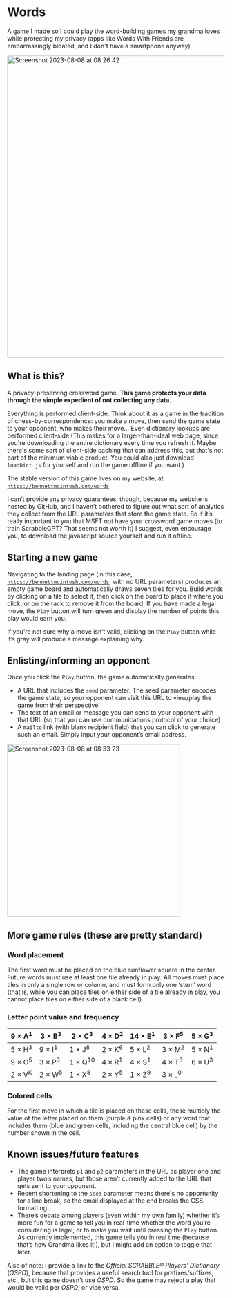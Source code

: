 # Words
A game I made so I could play the word-building games my grandma loves while protecting my privacy (apps like Words With Friends are embarrassingly bloated, and I don't have a smartphone anyway)

<img width="700" alt="Screenshot 2023-08-08 at 08 26 42" src="https://github.com/benn-mctosh/words/assets/107890667/196e686a-c54e-4276-936f-adfc3a7f43e3">

## What is this? 
A privacy-preserving crossword game. **This game protects your data through the simple expedient of not collecting any data.**

Everything is performed client-side. Think about it as a game in the tradition of chess-by-correspondence: you make a move, then send the game state to your opponent, who makes their move... Even dictionary lookups are performed client-side (This makes for a larger-than-ideal web page, since you're downloading the entire dictionary every time you refresh it. Maybe there's some sort of client-side caching that can address this, but that's not part of the minimum viable product. You could also just download `loadDict.js` for yourself and run the game offline if you want.)

The stable version of this game lives on my website, at [`https://bennettmcintosh.com/words`](https://bennettmcintosh.com/words).

I can’t provide any privacy guarantees, though, because my website is hosted by GitHub, and I haven’t bothered to figure out what sort of analytics they collect from the URL parameters that store the game state. So if it’s really important to you that MSFT not have your crossword game moves (to train ScrabbleGPT? That seems not worth it) I suggest, even encourage you, to download the javascript source yourself and run it offline. 

## Starting a new game
Navigating to the landing page (in this case, [`https://bennettmcintosh.com/words`](https://bennettmcintosh.com/words), with no URL parameters) produces an empty game board and automatically draws seven tiles for you. Build words by clicking on a tile to select it, then click on the board to place it where you click, or on the rack to remove it from the board. If you have made a legal move, the `Play` button will turn green and display the number of points this play would earn you. 

If you're not sure why a move isn’t valid, clicking on the `Play` button while it’s gray will produce a message explaining why.

## Enlisting/informing an opponent

Once you click the `Play` button, the game automatically generates:
* A URL that includes the `seed` parameter. The seed parameter encodes the game state, so your opponent can visit this URL to view/play the game from their perspective
* The text of an email or message you can send to your opponent with that URL (so that you can use communications protocol of your choice)
* A `mailto` link (with blank recipient field) that you can click to generate such an email. Simply input your opponent’s email address.

<img width="400" alt="Screenshot 2023-08-08 at 08 33 23" src="https://github.com/benn-mctosh/words/assets/107890667/33aeb676-37d8-4539-b827-27e3928fa20e">

## More game rules (these are pretty standard)

### Word placement

The first word must be placed on the blue sunflower square in the center. Future words must use at least one tile already in play. All moves must place tiles in only a single row or column, and must form only one ‘stem’ word (that is, while you can place tiles on either side of a tile already in play, you cannot place tiles on either side of a blank cell). 

### Letter point value and frequency
| 9 × A<sup>1</sup> | 3 × B<sup>3</sup> | 2 × C<sup>3</sup> | 4 × D<sup>2</sup> | 14 × E<sup>1</sup> | 3 × F<sup>5</sup> | 5 × G<sup>3</sup> |
|---|---|---|---|---|---|---|
| 5 × H<sup>3</sup> | 9 × I<sup>1</sup> | 1 × J<sup>8</sup> | 2 × K<sup>6</sup> | 5 × L<sup>2</sup> | 3 × M<sup>2</sup> | 5 × N<sup>1</sup> |
| 9 × O<sup>5</sup> | 3 × P<sup>3</sup> | 1 × Q<sup>10</sup> | 4 × R<sup>1</sup> | 4 × S<sup>1</sup> | 4 × T<sup>3</sup> | 6 × U<sup>3</sup> | 
| 2 × V<sup>K</sup> | 2 × W<sup>5</sup> | 1 × X<sup>8</sup> | 2 × Y<sup>5</sup> | 1 × Z<sup>9</sup> | 3 × _<sup>0</sup> | |

### Colored cells

For the first move in which a tile is placed on these cells, these multiply the value of the letter placed on them (purple & pink cells) or any word that includes them (blue and green cells, including the central blue cell) by the number shown in the cell. 

## Known issues/future features

* The game interprets `p1` and `p2` parameters in the URL as player one and player two’s names, but those aren’t currently added to the URL that gets sent to your opponent.
* Recent shortening to the `seed` parameter means there's no opportunity for a line break, so the email displayed at the end breaks the CSS formatting. 
* There’s debate among players (even within my own family) whether it’s more fun for a game to tell you in real-time whether the word you’re considering is legal, or to make you wait until pressing the `Play` button. As currently implemented, this game tells you in real time (because that’s how Grandma likes it!), but I might add an option to toggle that later. 

Also of note: I provide a link to the *Official SCRABBLE® Players' Dictionary* (*OSPD*), because that provides a useful search tool for prefixes/suffixes, etc., but this game doesn't use *OSPD*. So the game may reject a play that would be valid per *OSPD*, or vice versa. 




